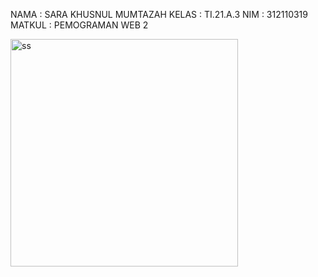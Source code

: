 NAMA   : SARA KHUSNUL MUMTAZAH
KELAS  : TI.21.A.3
NIM    : 312110319
MATKUL : PEMOGRAMAN WEB 2




<img width="364" alt="ss" src="https://user-images.githubusercontent.com/127073979/224444725-6132eeac-aba7-49ae-b9b0-77c79c5c894e.png">

